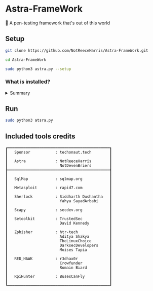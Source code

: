 # Astra-FrameWork
🚀 A pen-testing framework that's out of this world

## Setup
```bash
git clone https://github.com/NotReeceHarris/Astra-FrameWork.git
```
```bash
cd Astra-FrameWork
```
```bash
sudo python3 astra.py --setup
```
### What is installed?
<details>
  <summary>Summary</summary>
  
- [MetaSploit](https://www.metasploit.com/)
- [Pip packages](https://github.com/NotReeceHarris/Astra-FrameWork/blob/main/requirement.txt)
- python-lxml
- wget 
- grep 
- antiword 
- odt2txt 
- python-dev 
- libxml2-dev 
- libxslt1-dev
- python-virtualenv
- libmagic
- curl 
- autoenv
- git
- python-magic
- Homebrew
</details>

## Run
```bash
sudo python3 atsra.py
```

## Included tools credits
```
┏━━━━━━━━━━━━━━━━━━━━━━━━━━━━━━━━━━━━━━━━━━━━━┓
┃   Sponsor           : techonaut.tech        ┃
┃                                             ┃
┃   Astra             : NotReeceHarris        ┃
┃                       NotDevenBriers        ┃
┣━━━━━━━━━━━━━━━━━━━━━━━━━━━━━━━━━━━━━━━━━━━━━┫
┃                                             ┃
┃   SqlMap            : sqlmap.org            ┃
┃                                             ┃
┃   Metasploit        : rapid7.com            ┃
┃                                             ┃
┃   Sherlock          : Siddharth Dushantha   ┃
┃                       Yahya SayadArbabi     ┃
┃                                             ┃
┃   Scapy             : secdev.org            ┃
┃                                             ┃
┃   Setoolkit         : TrustedSec            ┃
┃                       David Kennedy         ┃
┃                                             ┃
┃   Zphisher          : htr-tech              ┃
┃                       Aditya Shakya         ┃
┃                       TheLinuxChoice        ┃
┃                       DarksecDevelopers     ┃
┃                       Moises Tapia          ┃
┃                                             ┃
┃   RED_HAWK          : r3dhax0r              ┃
┃                       Crowfunder            ┃
┃                       Romain Biard          ┃
┃                                             ┃
┃   RpiHunter         : BusesCanFly           ┃
┃                                             ┃
┗━━━━━━━━━━━━━━━━━━━━━━━━━━━━━━━━━━━━━━━━━━━━━┛
```
